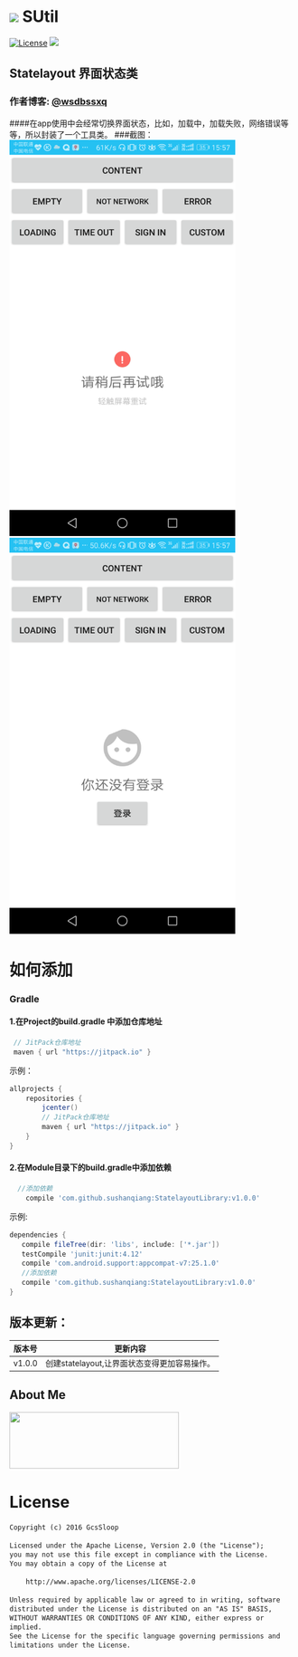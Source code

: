 # <img src="http://ww2.sinaimg.cn/large/005Xtdi2jw1f2jqaxc47fj3074074mxf.jpg" width=32 /> SUtil

[![License](https://img.shields.io/badge/license-Apache%202-green.svg)](https://www.apache.org/licenses/LICENSE-2.0)
[![](https://jitpack.io/v/GcsSloop/SUtil.svg)](https://jitpack.io/#GcsSloop/SUtil)

## Statelayout 界面状态类
### 作者博客: [@wsdbssxq](http://blog.csdn.net/wsdbssxq?viewmode=contents)

####在app使用中会经常切换界面状态，比如，加载中，加载失败，网络错误等等，所以封装了一个工具类。
###截图：
<img src=" https://github.com/sushanqiang/StatelayoutLibrary/blob/master/img/Screenshot_20170420-155733.png" width=400 height=700 />
<img src="https://github.com/sushanqiang/StatelayoutLibrary/blob/master/img/Screenshot_20170420-155743.png" width=400 height=700 />


# 如何添加
### Gradle
#### 1.在Project的build.gradle 中添加仓库地址
``` gradle
 // JitPack仓库地址
 maven { url "https://jitpack.io" }
```

示例：
``` gradle
allprojects {
    repositories {
        jcenter()
        // JitPack仓库地址
        maven { url "https://jitpack.io" }
    }
}
```
#### 2.在Module目录下的build.gradle中添加依赖
```gradle
  //添加依赖
    compile 'com.github.sushanqiang:StatelayoutLibrary:v1.0.0'
```

示例:
 ``` gradle
dependencies {
    compile fileTree(dir: 'libs', include: ['*.jar'])
    testCompile 'junit:junit:4.12'
    compile 'com.android.support:appcompat-v7:25.1.0'
    //添加依赖
    compile 'com.github.sushanqiang:StatelayoutLibrary:v1.0.0'
}
```
 
## 版本更新：
版本号 | 更新内容
:-----:| ------------
v1.0.0 | 创建statelayout,让界面状态变得更加容易操作。
 



## About Me

<a href="http://blog.csdn.net/wsdbssxq?viewmode=contents" target="_blank"> <img src="http://avatar.csdn.net/C/5/3/1_wsdbssxq.jpg" width=300 height=100 /> </a>

# License
```
Copyright (c) 2016 GcsSloop

Licensed under the Apache License, Version 2.0 (the "License");
you may not use this file except in compliance with the License.
You may obtain a copy of the License at

    http://www.apache.org/licenses/LICENSE-2.0

Unless required by applicable law or agreed to in writing, software
distributed under the License is distributed on an "AS IS" BASIS,
WITHOUT WARRANTIES OR CONDITIONS OF ANY KIND, either express or implied.
See the License for the specific language governing permissions and
limitations under the License.
```

